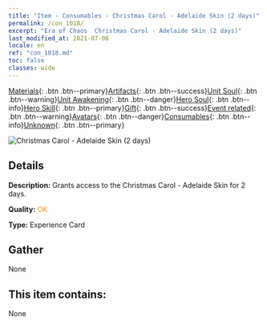 ```yaml
---
title: "Item - Consumables - Christmas Carol - Adelaide Skin (2 days)"
permalink: /con_1018/
excerpt: "Era of Chaos  Christmas Carol - Adelaide Skin (2 days)"
last_modified_at: 2021-07-06
locale: en
ref: "con_1018.md"
toc: false
classes: wide
---
```

 [Materials](/Items/){: .btn .btn--primary}[Artifacts](/Items/Artifacts/){: .btn .btn--success}[Unit Soul](/Items/UnitSoul/){: .btn .btn--warning}[Unit Awakening](/Items/UnitAwakening/){: .btn .btn--danger}[Hero Soul](/Items/HeroSoul/){: .btn .btn--info}[Hero Skill](/Items/HeroSkill/){: .btn .btn--primary}[Gift](/Items/Gift/){: .btn .btn--success}[Event related](/Items/Events/){: .btn .btn--warning}[Avatars](/Items/Avatars/){: .btn .btn--danger}[Consumables](/Items/Consumables/){: .btn .btn--info}[Unknown](/Items/Unknown/){: .btn .btn--primary}

 ![Christmas Carol - Adelaide Skin (2 days)](/images/h/h_Adelaide6.jpg)

## Details
 **Description:** Grants access to the Christmas Carol - Adelaide Skin for 2 days.

 **Quality:** <span style="color: #FF8C00">OK</span>

 **Type:** Experience Card

## Gather

  None

## This item contains:

  None

